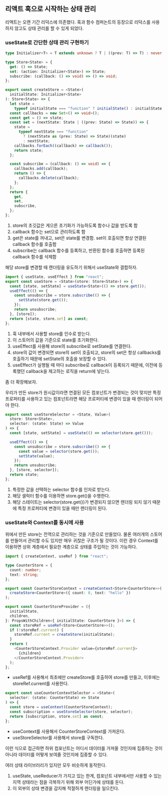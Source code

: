 ## 리액트 훅으로 시작하는 상태 관리

리액트는 오랜 기간 리덕스에 의존했다. 훅과 함수 컴퍼논트의 등장으로 리덕스를 사용하지 않고도 상태 관리를 할 수 있게 되었다.

### useState로 간단한 상태 관리 구현하기

```typescript
type Initializer<T> = T extends unknown ? T | ((prev: T) => T) : never;

type Store<State> = {
  get: () => State;
  set: (action: Initializer<State>) => State;
  subscribe: (callback: () => void) => () => void;
};

export const createStore = <State>(
  initialState: Initializer<State>
): Store<State> => {
  let state =
    typeof initialState === "function" ? initialState() : initialState;
  const callbacks = new Set<() => void>();
  const get = () => state;
  const set = (nextState: State | ((prev: State) => State)) => {
    state =
      typeof nextState === "function"
        ? (nextState as (prev: State) => State)(state)
        : nextState;
    callbacks.forEach((callback) => callback());
    return state;
  };

  const subscribe = (callback: () => void) => {
    callbacks.add(callback);
    return () => {
      callbacks.delete(callback);
    };
  };
  return {
    get,
    set,
    subscribe,
  };
};
```

1. store의 초깃값은 게으른 초기화가 가능하도록 함수나 값을 받도록 함
2. callback 함수는 set으로 관리하도록 함
3. get은 state를 꺼내고, set은 state를 변경함. set이 호출되면 항상 연결된 callback 함수를 호출함
4. subscribe는 callback 함수를 등록하고, 반환된 함수를 호출하면 등록된 callback 함수를 삭제함

해당 store를 변경할 때 랜더링을 유도하기 위해서 useState와 결합하자.

```typescript
import { useState, useEffect } from "react";
export const useStore = <State>(store: Store<State>) => {
  const [state, setState] = useState<State>(() => store.get());
  useEffect(() => {
    const unsubscribe = store.subscribe(() => {
      setState(store.get());
    });
    return unsubscribe;
  }, [store]);
  return [state, store.set] as const;
};
```

1. 훅 내부에서 사용할 store를 인수로 받는다.
2. 이 스토어의 값을 기준으로 state를 초기화한다.
3. useEffect를 사용해 store의 subscribe로 setState를 연결한다.
4. store의 값이 변경되면 store의 set이 호출되고, store의 set은 항상 callbacks를 호출하기 때문에 setState의 호출을 보장할 수 있다.
5. useEffect가 실행될 때 마다 subscribe로 callback이 등록되기 때문에, 이전에 등록했던 callback을 제고하는 로직을 return에 넣는다.

좀 더 확장해보자.

우리가 만든 store가 원시값이라면 연결된 모든 컴포넌트가 변경되는 것이 맞지만 특정 프로퍼티를 사용하고 있는 컴포넌트라면 해당 프로퍼티에 변경이 있을 때 렌더링이 되어야 한다.

```typescript
export const useStoreSelector = <State, Value>(
  store: Store<State>,
  selector: (state: State) => Value
) => {
  const [state, setState] = useState(() => selector(store.get()));

  useEffect(() => {
    const unsubscribe = store.subscribe(() => {
      const value = selector(store.get());
      setState(value);
    });
    return unsubscribe;
  }, [store, selector]);
  return state;
};
```

1. 특정한 값을 선택하는 selector 함수를 인자로 받는다.
2. 해당 셀럭터 함수를 이용하면 store.get()을 수행한다.
3. 해당 스테이트는 selector(store.get())가 변경되지 않으면 렌더링 되지 않기 때문에 특정 프로퍼티에 변경이 있을 때만 렌더링이 된다.

### useState와 Context를 동시에 사용

위에서 만든 store는 전역으로 관리하는 것을 기준으로 만들었다. 물론 여러개의 스토어를 만들어서 관리할 수도 있지만 매우 귀찮은 구조가 될 것이다. 이런 경우 Context를 이용하면 상위 계층에서 필요한 계층으로 상태를 주입하는 것이 가능하다.

```typescript
import { createContext, useRef } from "react";

type CounterStore = {
  count: number;
  text: string;
};

export const CounterStoreContext = createContext<Store<CounterStore>>(
  createStore<CounterStore>({ count: 0, text: "hello" })
);

export const CounterStoreProvider = ({
  initialState,
  children,
}: PropsWithChildren<{ initialState: CounterStore }>) => {
  const storeRef = useRef<Store<CounterStore>>();
  if (!storeRef.current) {
    storeRef.current = createStore(initialState);
  }
  return (
    <CounterStoreContext.Provider value={storeRef.current}>
      {children}
    </CounterStoreContext.Provider>
  );
};
```

- useRef를 사용해서 최초에만 createStore를 호출하여 store를 만들고, 이후에는 storeRef.current를 사용한다.

```typescript
export const useCounterContextSelector = <State>(
  selector: (state: CounterState) => State
) => {
  const store = useContext(CounterStoreContext);
  const subscription = useStoreSelector(store, selector);
  return [subscription, store.set] as const;
};
```

- useContext를 사용해서 CounterStoreContext를 가져온다.
- useStoreSelector를 사용해서 store를 구독한다.

이런 식으로 접근하면 하위 컴포넌트는 어디서 데이터를 가져올 것인지에 집중하는 것이 아니라 데이터를 어떻게 보여줄 것인지에 집중할 수 있다.

여러 상태 라이브러리가 있지만 모두 비슷하게 동작한다.

1. useState, useReducer가 가지고 있는 한계, 컴포넌트 내부에서만 사용할 수 있는 지역 상태라는 점을 극복하기 위해 외부 어딘가에 상태를 둔다.
2. 이 외부의 상태 변경을 감지해 적절하게 렌더링을 일으킨다.
